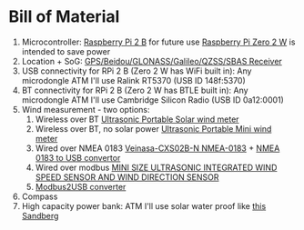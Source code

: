 # Bill of Material

1. Microcontroller: [Raspberry Pi 2 B](https://www.raspberrypi.com/products/raspberry-pi-2-model-b/) for future use [Raspberry Pi Zero 2 W](https://www.raspberrypi.com/products/raspberry-pi-zero-2-w/) is intended to save power
1. Location + SoG: [GPS/Beidou/GLONASS/Galileo/QZSS/SBAS Receiver](https://wiki.seeedstudio.com/Grove-GPS-Air530/)
1. USB connectivity for RPi 2 B (Zero 2 W has WiFi built in): Any microdongle ATM I'll use Ralink RT5370 (USB ID 148f:5370)
1. BT connectivity for RPi 2 B (Zero 2 W has BTLE built in): Any microdongle ATM I'll use Cambridge Silicon Radio (USB ID 0a12:0001)
1. Wind measurement - two options:
   1. Wireless over BT [Ultrasonic Portable Solar wind meter](https://calypsoinstruments.com/shop/product/ultrasonic-portable-solar-wind-meter-2)
   1. Wireless over BT, no solar power [Ultrasonic Portable Mini wind meter](https://calypsoinstruments.com/shop/product/cmi1022-ultrasonic-portable-mini-wind-meter-73)
   1. Wired over NMEA 0183 [Veinasa-CXS02B-N NMEA-0183](https://www.aliexpress.com/item/1005003788117590.html) + [NMEA 0183 to USB convertor](https://digitalyacht.co.uk/product/usb-nmea-adaptor/)
   1. Wired over modbus [MINI SIZE ULTRASONIC INTEGRATED WIND SPEED SENSOR AND WIND DIRECTION SENSOR](https://www.aliexpress.com/item/1005004105582503.html)
   1. [Modbus2USB converter](https://www.aliexpress.com/item/1005003076597700.html)
1. Compass
1. High capacity power bank: ATM I'll use solar water proof like [this Sandberg](https://www.czc.cz/sandberg-solarni-outdoorova-powerbanka-24000mah-cerna/233773/produkt)
